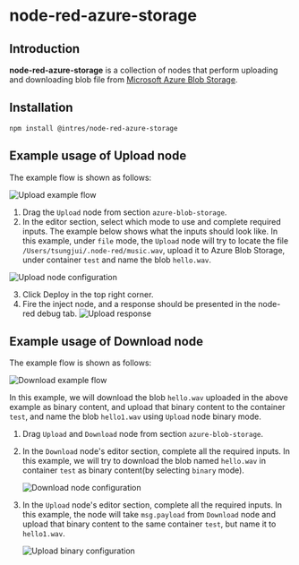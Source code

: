 # node-red-azure-storage
## Introduction
**node-red-azure-storage** is a collection of nodes that perform uploading and downloading blob file from [Microsoft Azure Blob Storage](https://azure.microsoft.com/en-us/services/storage/blobs/).
## Installation
`npm install @intres/node-red-azure-storage`
## Example usage of Upload node
The example flow is shown as follows:

![Upload example flow](https://github.com/uwtintres/node-red-azure/blob/main/img/upload/upload-example-flow.png?raw=true)

1. Drag the `Upload` node from section `azure-blob-storage`.
2. In the editor section, select which mode to use and complete required inputs. The example below
shows what the inputs should look like. In this example, under `file` mode, the `Upload` node will try to locate the file `/Users/tsungjui/.node-red/music.wav`, upload it to Azure Blob Storage, under container `test`
   and name the blob `hello.wav`.
   
![Upload node configuration](https://github.com/uwtintres/node-red-azure/blob/main/img/upload/upload-file.png?raw=true)

3. Click Deploy in the top right corner.
4. Fire the inject node, and a response should be presented in the node-red debug tab.
   ![Upload response](https://github.com/uwtintres/node-red-azure/blob/main/img/upload/upload-response.png?raw=true)

## Example usage of Download node
The example flow is shown as follows:

![Download example flow](https://github.com/uwtintres/node-red-azure/blob/main/img/download/download-example-flow.png?raw=true)

In this example, we will download the blob `hello.wav` uploaded in the above example as binary content, and upload that binary content
to the container `test`, and name the blob `hello1.wav` using `Upload` node binary mode.

1. Drag `Upload` and `Download` node from section `azure-blob-storage`.
2. In the `Download` node's editor section, complete all the required inputs. In this example, we will try to download the blob named `hello.wav` in container `test`
   as binary content(by selecting `binary` mode).
   
   ![Download node configuration](https://github.com/uwtintres/node-red-azure/blob/main/img/download/download-file.png?raw=true)
   
3. In the `Upload` node's editor section, complete all the required inputs. In this example, the node will take `msg.payload` from `Download` node and upload that binary content to the same container `test`, but name it
   to `hello1.wav`.
   
   ![Upload binary configuration](https://github.com/uwtintres/node-red-azure/blob/main/img/download/upload-binary.png?raw=true)